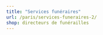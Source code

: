 ```yaml
---
title: "Services funéraires"
url: /paris/services-funeraires-2/
shop: directeurs de funérailles
---
```

